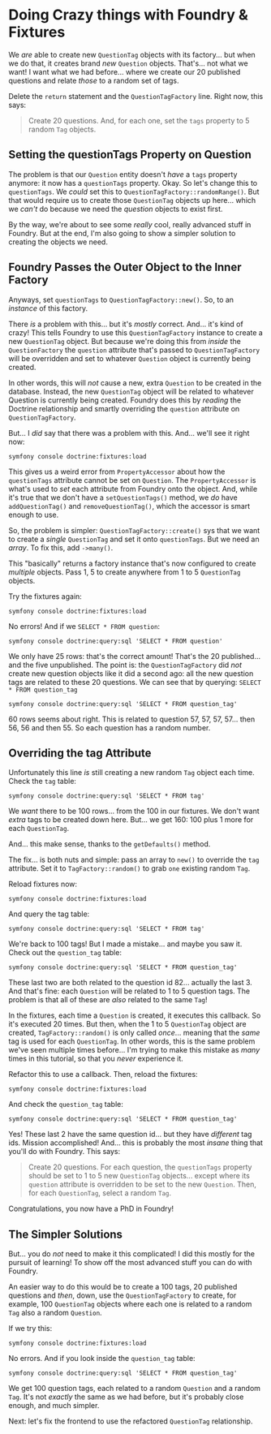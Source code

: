 # Doing Crazy things with Foundry & Fixtures

We *are* able to create new `QuestionTag` objects with its factory... but when
we do that, it creates brand *new* `Question` objects. That's... not what we
want! I want what we had before... where we create our 20 published questions
and relate *those* to a random set of tags.

Delete the `return` statement and the `QuestionTagFactory` line. Right now,
this says:

> Create 20 questions. And, for each one, set the `tags` property to 5 random
> `Tag` objects.

## Setting the questionTags Property on Question

The problem is that our `Question` entity doesn't *have* a `tags` property anymore:
it now has a `questionTags` property. Okay. So let's change this to `questionTags`.
We *could* set this to `QuestionTagFactory::randomRange()`. But that would require
us to create those `QuestionTag` objects up here... which we *can't* do because
we need the *question* objects to exist first.

By the way, we're about to see some *really* cool, really advanced stuff in
Foundry. But at the end, I'm also going to show a simpler solution to creating
the objects we need.

## Foundry Passes the Outer Object to the Inner Factory

Anyways, set `questionTags` to `QuestionTagFactory::new()`. So, to an *instance*
of this factory.

There *is* a problem with this... but it's *mostly* correct. And... it's kind of
crazy! This tells Foundry to use this `QuestionTagFactory` instance to create a new
`QuestionTag` object. But because we're doing this from *inside* the `QuestionFactory`
the `question` attribute that's passed to `QuestionTagFactory` will be overridden
and set to whatever `Question` object is currently being created.

In other words, this will *not* cause a new, extra `Question` to be created in the
database. Instead, the new `QuestionTag` object will be related to whatever Question
is currently being created. Foundry does this by *reading* the Doctrine relationship
and smartly overriding the `question` attribute on `QuestionTagFactory`.

But... I *did* say that there was a problem with this. And... we'll see it right
now:

```terminal-silent
symfony console doctrine:fixtures:load
```

This gives us a weird error from `PropertyAccessor` about how the `questionTags`
attribute cannot be set on `Question`. The `PropertyAccessor` is what's used to
*set* each attribute from Foundry onto the object. And, while it's true that
we don't have a `setQuestionTags()` method, we *do* have `addQuestionTag()` and
`removeQuestionTag()`, which the accessor is smart enough to use.

So, the problem is simpler: `QuestionTagFactory::create()` sys that we want
to create a *single* `QuestionTag` and set it onto `questionTags`. But we need
an *array*. To fix this, add `->many()`.

This "basically" returns a factory instance that's now configured to create
*multiple* objects. Pass 1, 5 to create anywhere from 1 to 5 `QuestionTag` objects.

Try the fixtures again:

```terminal-silent
symfony console doctrine:fixtures:load
```

No errors! And if we `SELECT * FROM question`:

```terminal-silent
symfony console doctrine:query:sql 'SELECT * FROM question'
```

We only have 25 rows: that's the correct amount! That's the 20 published... and
the five unpublished. The point is: the `QuestionTagFactory` did *not* create new
question objects like it did a second ago: all the new question tags are related
to these 20 questions. We can see that by querying: `SELECT * FROM question_tag`


```terminal-silent
symfony console doctrine:query:sql 'SELECT * FROM question_tag'
```

60 rows seems about right. This is related to question 57, 57, 57, 57... then 56,
56 and then 55. So each question has a random number.

## Overriding the tag Attribute

Unfortunately this line *is* still creating a new random `Tag` object each time.
Check the `tag` table:

```terminal-silent
symfony console doctrine:query:sql 'SELECT * FROM tag'
```

We *want* there to be 100 rows... from the 100 in our fixtures. We don't want
*extra* tags to be created down here. But... we get 160: 100 plus 1 more for
each `QuestionTag`.

And... this make sense, thanks to the `getDefaults()` method.

The fix... is both nuts and simple: pass an array to `new()` to override the
`tag` attribute. Set it to `TagFactory::random()` to grab `one` existing random
`Tag`.

Reload fixtures now:

```terminal-silent
symfony console doctrine:fixtures:load
```

And query the tag table:

```terminal-silent
symfony console doctrine:query:sql 'SELECT * FROM tag'
```

We're back to 100 tags! But I made a mistake... and maybe you saw it. Check
out the `question_tag` table:

```terminal-silent
symfony console doctrine:query:sql 'SELECT * FROM question_tag'
```

These last two are both related to the question id 82... actually the last 3.
And that's fine: each `Question` will be related to 1 to 5 question tags. The
problem is that all of these are *also* related to the same `Tag`!

In the fixtures, each time a `Question` is created, it executes this callback.
So it's executed 20 times. But then, when the 1 to 5 `QuestionTag` object are
created, `TagFactory::random()` is only called *once*... meaning that the *same*
tag is used for each `QuestionTag`. In other words, this is the same problem
we've seen multiple times before... I'm trying to make this mistake as *many*
times in this tutorial, so that you *never* experience it.

Refactor this to use a callback. Then, reload the fixtures:

```terminal-silent
symfony console doctrine:fixtures:load
```

And check the `question_tag` table:

```terminal-silent
symfony console doctrine:query:sql 'SELECT * FROM question_tag'
```

Yes! These last 2 have the same question id... but they have *different* tag ids.
Mission accomplished! And... this is probably the most *insane* thing that you'll
do with Foundry. This says:

> Create 20 questions. For each question, the `questionTags` property should be
> set to 1 to 5 new `QuestionTag` objects... except where its `question` attribute
> is overridden to be set to the new `Question`. Then, for each `QuestionTag`,
> select a random `Tag`.

Congratulations, you now have a PhD in Foundry!

## The Simpler Solutions

But... you do *not* need to make it this complicated! I did this mostly for the
pursuit of learning! To show off the most advanced stuff you can do with Foundry.

An easier way to do this would be to create a 100 tags, 20 published questions
and *then*, down, use the `QuestionTagFactory` to create, for example, 100
`QuestionTag` objects where each one is related to a random `Tag` also a random
`Question`.

If we try this:

```terminal-silent
symfony console doctrine:fixtures:load
```

No errors. And if you look inside the `question_tag` table:

```terminal-silent
symfony console doctrine:query:sql 'SELECT * FROM question_tag'
```

We get 100 question tags, each related to a random `Question` and a random `Tag`.
It's not *exactly* the same as we had before, but it's probably close enough,
and much simpler.

Next: let's fix the frontend to use the refactored `QuestionTag` relationship.
